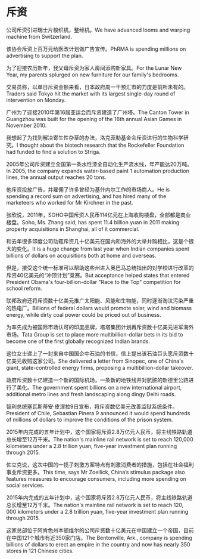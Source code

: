 # 斥资

<p><span class="chinese">公司斥资引进瑞士片梭织机，整经机。</span><span class="english">We have advanced looms and warping machine from Switzerland.</span></p>

<p><span class="chinese">该协会斥资上百万元给医改计划做广告宣传。</span><span class="english">PhRMA is spending millions on advertising to support the plan.</span></p>

<p><span class="chinese">为了迎接农历新年，我父母斥资为家人房间添购新家具。</span><span class="english">For the Lunar New Year, my parents splurged on new furniture for our family's bedrooms.</span></p>

<p><span class="chinese">交易员称，以单日斥资金额来看，日本政府周一干预汇市的力度是前所未有的。</span><span class="english">Traders said Tokyo hit the market with its largest single-day round of intervention on Monday.</span></p>

<p><span class="chinese">广州为了迎接2010年第16届亚运会而斥资建造了广州塔。</span><span class="english">The Canton Tower in Guangzhou was built for the opening of the 16th annual Asian Games in November 2010.</span></p>

<p><span class="chinese">我想起了为找到解决寄生性杂草的办法，洛克菲勒基金会斥资进行的生物科学研究。</span><span class="english">I thought about the biotech research that the Rockefeller Foundation had funded to find a solution to Striga.</span></p>

<p><span class="chinese">2005年公司斥资建立全国第一条水性漆全自动化生产流水线，年产能达20万吨。</span><span class="english">In 2005, the company expands water-based paint 1 automation production lines, the annual output reaches 20 tons.</span></p>

<p><span class="chinese">他斥资投放广告，并雇佣了许多曾经为基什内尔工作的市场商人。</span><span class="english">He is spending a record sum on advertising, and has hired many of the marketeers who worked for Mr Kirchner in the past.</span></p>

<p><span class="chinese">张欣说，2011年，SOHO中国斥资人民币114亿元在上海收购楼盘，全部都是商业楼盘。</span><span class="english">Soho, Ms. Zhang said, has spent 11.4 billion yuan in 2011 making property acquisitions in Shanghai, all of it commercial.</span></p>

<p><span class="chinese">和去年很多印度公司动辄斥资几十亿美元在国内和海外的大举并购相比，这是个很大的变化。</span><span class="english">It is a huge change from last year when Indian companies spent billions of dollars on acquisitions both at home and overseas.</span></p>

<p><span class="chinese">但是，接受这个统一标准可以帮助这些州进入奥巴马总统指出的对学校进行改革的斥资40亿美元的“冲顶计划”竞赛。</span><span class="english">But acceptance helped states that entered President Obama's four-billion-dollar "Race to the Top" competition for school reform.</span></p>

<p><span class="chinese">联邦政府还将斥资数十亿美元推广太阳能、风能和生物能，同时逐渐淘汰污染严重的热电厂。</span><span class="english">Billions of federal dollars would promote solar, wind and biomass energy, while dirty coal power could be priced out of business.</span></p>

<p><span class="chinese">为率先成为被国际市场认可的印度品牌，塔塔集团计划再斥资数十亿美元进军海外市场。</span><span class="english">Tata Group is set to place more multibillion-dollar bets in its bid to become one of the first globally recognized Indian brands.</span></p>

<p><span class="chinese">这位女士递上了一封来自中国国企中石油的书信，信上提出该石油巨头愿斥资数十亿美元收购这家公司。</span><span class="english">She delivered a letter from Sinopec, one of China's giant, state-controlled energy firms, proposing a multibillion-dollar takeover.</span></p>

<p><span class="chinese">政府斥资数十亿建造一个新的国际机场，一条新的地铁线并对肮脏的新德里公路进行了美化。</span><span class="english">The government spent billions on a new international airport, additional metro lines and fresh landscaping along dingy Delhi roads.</span></p>

<p><span class="chinese">智利总统塞瓦斯蒂安·皮涅拉9日宣布，将斥资数亿美元改善监狱系统条件。</span><span class="english">President of Chile, Sebastian Pinera 9 announced it would spend hundreds of millions of dollars to improve the conditions of the prison system.</span></p>

<p><span class="chinese">2015年内完成的五年计划中，这个国家将斥资2.8万亿元人民币，将主线铁路轨道总长增至12万千米。</span><span class="english">The nation's mainline rail network is set to reach 120,000 kilometers under a 2.8 trillion yuan, five-year investment plan running through 2015.</span></p>

<p><span class="chinese">佐立克说，这次中国的一揽子刺激方案特点有刺激消费者的措施，包括在社会福利事业斥资更多。</span><span class="english">This time, says Mr Zoellick, China’s stimulus package also features measures to encourage consumers, including more spending on social services.</span></p>

<p><span class="chinese">2015年内完成的五年计划中，这个国家将斥资2.8万亿元人民币，将主线铁路轨道总长增至12万千米。</span><span class="english">The nation's mainline rail network is set to reach 120, 000 kilometers under a 2.8 trillion yuan, five-year investment plan running through 2015.</span></p>

<p><span class="chinese">这家总部位于阿肯色州本顿维尔的公司斥资数十亿美元在中国建立一个帝国，目前在中国121个城市有近350家门店。</span><span class="english">The Bentonville, Ark., company is spending billions of dollars to erect an empire in the country and now has nearly 350 stores in 121 Chinese cities.</span></p>

